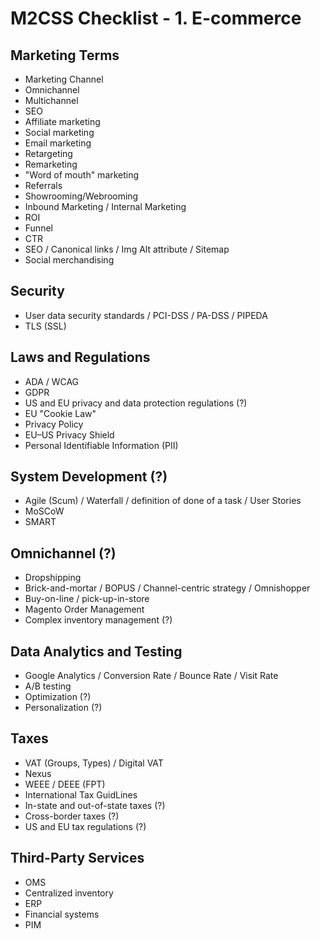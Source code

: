 # M2CSS Checklist - 1. E-commerce

## Marketing Terms

- Marketing Channel
- Omnichannel
- Multichannel
- SEO
- Affiliate marketing
- Social marketing
- Email marketing
- Retargeting
- Remarketing
- "Word of mouth" marketing
- Referrals
- Showrooming/Webrooming
- Inbound Marketing / Internal Marketing
- ROI
- Funnel
- CTR
- SEO / Canonical links / Img Alt attribute / Sitemap
- Social merchandising

## Security

- User data security standards / PCI-DSS / PA-DSS / PIPEDA 
- TLS (SSL)

## Laws and Regulations

- ADA / WCAG
- GDPR
- US and EU privacy and data protection regulations (?)
- EU "Cookie Law"
- Privacy Policy
- EU–US Privacy Shield
- Personal Identifiable Information (PII)

## System Development (?)

- Agile (Scum) / Waterfall / definition of done of a task / User Stories
- MoSCoW
- SMART

## Omnichannel (?)

- Dropshipping
- Brick-and-mortar / BOPUS / Channel-centric strategy / Omnishopper 
- Buy-on-line / pick-up-in-store
- Magento Order Management
- Complex inventory management (?)

## Data Analytics and Testing

- Google Analytics / Conversion Rate / Bounce Rate / Visit Rate
- A/B testing
- Optimization (?)
- Personalization (?)

## Taxes

- VAT (Groups, Types) / Digital VAT
- Nexus
- WEEE / DEEE (FPT)
- International Tax GuidLines
- In-state and out-of-state taxes (?)
- Cross-border taxes (?)
- US and EU tax regulations (?)

## Third-Party Services

- OMS
- Centralized inventory
- ERP
- Financial systems
- PIM
